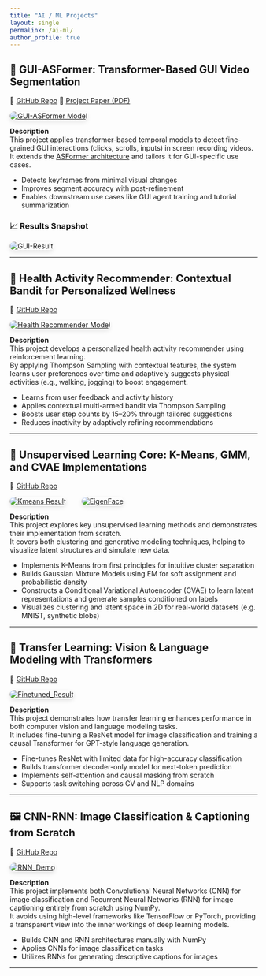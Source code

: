 ```yaml
---
title: "AI / ML Projects"
layout: single
permalink: /ai-ml/
author_profile: true
---
```


## 🧠 GUI-ASFormer: Transformer-Based GUI Video Segmentation
🔗 [GitHub Repo](https://github.com/oscar10408/GUI-ASFormer)   📄 [Project Paper (PDF)](/assets/GUI-ASFormer_Detecting_Keyframes_in_GUI_Videos.pdf)
<div style="display: flex; flex-wrap: wrap; gap: 2rem; align-items: center;">

<a href="https://github.com/oscar10408/GUI-ASFormer" target="_blank">
    <img src="../assets/images/GUI-ASFormer.jpg" alt="GUI-ASFormer Model" style="max-width: 600px; border-radius: 12px; box-shadow: 0 4px 10px rgba(0,0,0,0.1);">
</a>

</div>

**Description**  
This project applies transformer-based temporal models to detect fine-grained GUI interactions (clicks, scrolls, inputs) in screen recording videos.  
It extends the [ASFormer architecture](https://github.com/ChinaYi/ASFormer) and tailors it for GUI-specific use cases.

- Detects keyframes from minimal visual changes  
- Improves segment accuracy with post-refinement  
- Enables downstream use cases like GUI agent training and tutorial summarization

### 📈 Results Snapshot

<img src="../assets/images/GUI-Result.jpg" alt="GUI-Result" style="max-width: 1000px; border-radius: 12px; box-shadow: 0 4px 10px rgba(0,0,0,0.1);">

---

## 🏃 Health Activity Recommender: Contextual Bandit for Personalized Wellness  
🔗 [GitHub Repo](https://github.com/oscar10408/Health-Activity-Recommender)

<div style="display: flex; flex-wrap: wrap; gap: 2rem; align-items: center;">
<a href="https://github.com/oscar10408/Health-Activity-Recommender" target="_blank">
    <img src="../assets/images/health-recommender-1.png" alt="Health Recommender Model" style="max-width: 600px; border-radius: 12px; box-shadow: 0 4px 10px rgba(0,0,0,0.1);">
</a>
</div>

**Description**  
This project develops a personalized health activity recommender using reinforcement learning.  
By applying Thompson Sampling with contextual features, the system learns user preferences over time and adaptively suggests physical activities (e.g., walking, jogging) to boost engagement.

- Learns from user feedback and activity history  
- Applies contextual multi-armed bandit via Thompson Sampling  
- Boosts user step counts by 15–20% through tailored suggestions  
- Reduces inactivity by adaptively refining recommendations

---

## 🧬 Unsupervised Learning Core: K-Means, GMM, and CVAE Implementations  
🔗 [GitHub Repo](https://github.com/oscar10408/Unsupervised-Learning-Core-K-Means-GMM-and-CVAE-Implementations)

<div style="display: flex; flex-wrap: wrap; gap: 2rem; align-items: center;">
<a href="https://github.com/oscar10408/Unsupervised-Learning-Core-K-Means-GMM-and-CVAE-Implementations" target="_blank">
    <img src="../assets/images/Kmeans_Result.jpg" alt="Kmeans Result" style="max-width: 600px; border-radius: 12px; box-shadow: 0 4px 10px rgba(0,0,0,0.1);">
</a>
<a href="https://github.com/oscar10408/Unsupervised-Learning-Core-K-Means-GMM-and-CVAE-Implementations" target="_blank">
    <img src="../assets/images/EigenFace.jpg" alt="EigenFace" style="max-width: 600px; border-radius: 12px; box-shadow: 0 4px 10px rgba(0,0,0,0.1);">
</a>
</div>

**Description**  
This project explores key unsupervised learning methods and demonstrates their implementation from scratch.  
It covers both clustering and generative modeling techniques, helping to visualize latent structures and simulate new data.

- Implements K-Means from first principles for intuitive cluster separation  
- Builds Gaussian Mixture Models using EM for soft assignment and probabilistic density  
- Constructs a Conditional Variational Autoencoder (CVAE) to learn latent representations and generate samples conditioned on labels  
- Visualizes clustering and latent space in 2D for real-world datasets (e.g. MNIST, synthetic blobs)

---

## 🔁 Transfer Learning: Vision & Language Modeling with Transformers  
🔗 [GitHub Repo](https://github.com/oscar10408/Transfer-Learning-Transformer-based-Language-Modeling)

<div style="display: flex; flex-wrap: wrap; gap: 2rem; align-items: center;">
<a href="https://github.com/oscar10408/Transfer-Learning-Transformer-based-Language-Modeling" target="_blank">
    <img src="../assets/images/Finetuned_Result.jpg" alt="Finetuned_Result" style="max-width: 450px; border-radius: 12px; box-shadow: 0 4px 10px rgba(0,0,0,0.1);">
</a>
</div>

**Description**  
This project demonstrates how transfer learning enhances performance in both computer vision and language modeling tasks.  
It includes fine-tuning a ResNet model for image classification and training a causal Transformer for GPT-style language generation.

- Fine-tunes ResNet with limited data for high-accuracy classification  
- Builds transformer decoder-only model for next-token prediction  
- Implements self-attention and causal masking from scratch  
- Supports task switching across CV and NLP domains

---

## 🖼️ CNN-RNN: Image Classification & Captioning from Scratch  
🔗 [GitHub Repo](https://github.com/oscar10408/CNN-for-Image-Classification-RNN-for-Image-Captioning)

<div style="display: flex; flex-wrap: wrap; gap: 2rem; align-items: center;">
<a href="https://github.com/oscar10408/CNN-for-Image-Classification-RNN-for-Image-Captioning" target="_blank">
    <img src="../assets/images/RNN_Demo.jpg" alt="RNN_Demo" style="max-width: 600px; border-radius: 12px; box-shadow: 0 4px 10px rgba(0,0,0,0.1);">
</a>
</div>

**Description**  
This project implements both Convolutional Neural Networks (CNN) for image classification and Recurrent Neural Networks (RNN) for image captioning entirely from scratch using NumPy.  
It avoids using high-level frameworks like TensorFlow or PyTorch, providing a transparent view into the inner workings of deep learning models.

- Builds CNN and RNN architectures manually with NumPy  
- Applies CNNs for image classification tasks  
- Utilizes RNNs for generating descriptive captions for images  

---